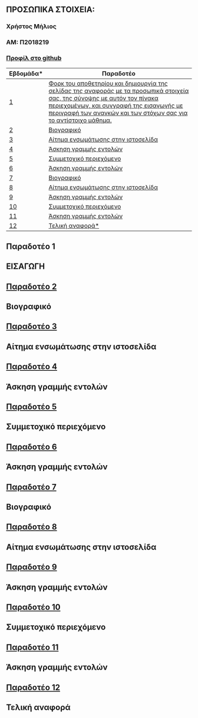 ## ΠΡΟΣΩΠΙΚΑ ΣΤΟΙΧΕΙΑ:
### Χρήστος Μήλιος
### ΑΜ: Π2018219

### [Προφίλ στο github](https://github.com/p18mili1 'Προφίλ στο github')

| Εβδομάδα* | Παραδοτέο |
| --- | --- |
| <a href="#P1">1</a> | <a href="#P1">Φορκ του αποθετηρίου και δημιουργία της σελίδας της αναφοράς με τα προσωπικά στοιχεία σας, της σύνοψης με αυτόν τον πίνακα περιεχομένων, και συγγραφή της εισαγωγής με περιγραφή των αναγκών και των στόχων σας για το αντίστοιχο μάθημα.</a> |
| <a href="#P2">2</a> | <a href="#P2">Βιογραφικό</a> |
| <a href="#P3">3</a> | <a href="#P3">Αίτημα ενσωμάτωσης στην ιστοσελίδα</a> |
| <a href="#P4">4</a> | <a href="#P4">Άσκηση γραμμής εντολών</a> |
| <a href="#P5">5</a> | <a href="#P5">Συμμετοχικό περιεχόμενο</a> |
| <a href="#P6">6</a> | <a href="#P6">Άσκηση γραμμής εντολών</a> |
| <a href="#P7">7</a> | <a href="#P7">Βιογραφικό</a> |
| <a href="#P8">8</a> | <a href="#P8">Αίτημα ενσωμάτωσης στην ιστοσελίδα </a> |
| <a href="#P9">9</a> | <a href="#P9">Άσκηση γραμμής εντολών</a> |
| <a href="#P10">10</a> | <a href="#P10">Συμμετοχικό περιεχόμενο</a> |
| <a href="#P11">11</a> | <a href="#P11">Άσκηση γραμμής εντολών</a> |
| <a href="#P12">12</a> | <a href="#P12">Τελική αναφορά*</a> |

## <a name="P1">Παραδοτέο 1</a>
## ΕΙΣΑΓΩΓΗ
###
## <a href="#P2">Παραδοτέο 2</a>
## Βιογραφικό
###
## <a href="#P3">Παραδοτέο 3</a>
## Αίτημα ενσωμάτωσης στην ιστοσελίδα
###
## <a href="#P4">Παραδοτέο 4</a>
## Άσκηση γραμμής εντολών
###
## <a href="#P5">Παραδοτέο 5</a>
## Συμμετοχικό περιεχόμενο
###
## <a href="#P6">Παραδοτέο 6</a>
## Άσκηση γραμμής εντολών
###
## <a href="#P7">Παραδοτέο 7</a>
## Βιογραφικό
###
## <a href="#P8">Παραδοτέο 8</a>
## Αίτημα ενσωμάτωσης στην ιστοσελίδα
###
## <a href="#P9">Παραδοτέο 9</a>
## Άσκηση γραμμής εντολών
###
## <a href="#P10">Παραδοτέο 10</a>
## Συμμετοχικό περιεχόμενο
###
## <a href="#P11">Παραδοτέο 11</a>
## Άσκηση γραμμής εντολών
###
## <a href="#P12">Παραδοτέο 12</a>
## Τελική αναφορά
###


